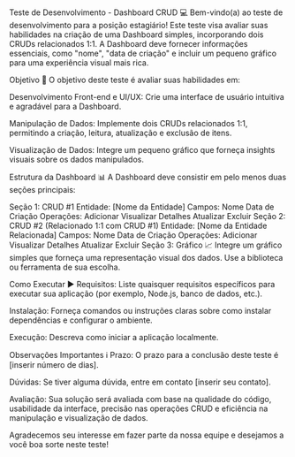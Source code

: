 Teste de Desenvolvimento - Dashboard CRUD 💻
Bem-vindo(a) ao teste de desenvolvimento para a posição estagiário! Este teste visa avaliar suas habilidades na criação de uma Dashboard simples, incorporando dois CRUDs relacionados 1:1. A Dashboard deve fornecer informações essenciais, como "nome", "data de criação" e incluir um pequeno gráfico para uma experiência visual mais rica.

Objetivo 🚀
O objetivo deste teste é avaliar suas habilidades em:

Desenvolvimento Front-end e UI/UX: Crie uma interface de usuário intuitiva e agradável para a Dashboard.

Manipulação de Dados: Implemente dois CRUDs relacionados 1:1, permitindo a criação, leitura, atualização e exclusão de itens.

Visualização de Dados: Integre um pequeno gráfico que forneça insights visuais sobre os dados manipulados.

Estrutura da Dashboard 📊
A Dashboard deve consistir em pelo menos duas seções principais:

Seção 1: CRUD #1
Entidade: [Nome da Entidade]
Campos:
Nome
Data de Criação
Operações:
Adicionar
Visualizar Detalhes
Atualizar
Excluir
Seção 2: CRUD #2 (Relacionado 1:1 com CRUD #1)
Entidade: [Nome da Entidade Relacionada]
Campos:
Nome
Data de Criação
Operações:
Adicionar
Visualizar Detalhes
Atualizar
Excluir
Seção 3: Gráfico 📈
Integre um gráfico simples que forneça uma representação visual dos dados. Use a biblioteca ou ferramenta de sua escolha.

Como Executar ▶️
Requisitos: Liste quaisquer requisitos específicos para executar sua aplicação (por exemplo, Node.js, banco de dados, etc.).

Instalação: Forneça comandos ou instruções claras sobre como instalar dependências e configurar o ambiente.

Execução: Descreva como iniciar a aplicação localmente.

Observações Importantes ℹ️
Prazo: O prazo para a conclusão deste teste é [inserir número de dias].

Dúvidas: Se tiver alguma dúvida, entre em contato [inserir seu contato].

Avaliação: Sua solução será avaliada com base na qualidade do código, usabilidade da interface, precisão nas operações CRUD e eficiência na manipulação e visualização de dados.

Agradecemos seu interesse em fazer parte da nossa equipe e desejamos a você boa sorte neste teste!
